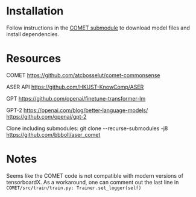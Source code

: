 # Installation
Follow instructions in the [COMET submodule](https://github.com/atcbosselut/comet-commonsense) to download model files and install dependencies.

# Resources

COMET
https://github.com/atcbosselut/comet-commonsense

ASER API
https://github.com/HKUST-KnowComp/ASER

GPT
https://github.com/openai/finetune-transformer-lm

GPT-2
https://openai.com/blog/better-language-models/
https://github.com/openai/gpt-2

Clone including submodules:
git clone --recurse-submodules -j8 https://github.com/bbboll/aser_comet

# Notes

Seems like the COMET code is not compatible with modern versions of tensorboardX. As a workaround, one can comment out the last line in
`COMET/src/train/train.py: Trainer.set_logger(self)`